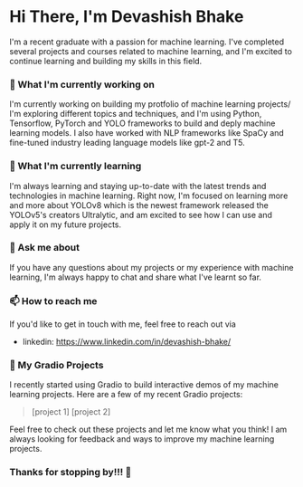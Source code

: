
# Hi There, I'm Devashish Bhake
I'm a recent graduate with a passion for machine learning. I've completed several projects and courses related to machine learning, and I'm excited to continue learning and building my skills in this field.

### 🔭 What I'm currently working on
I'm currently working on building my protfolio of machine learning projects/ I'm exploring different topics and techniques, and I'm using Python, Tensorflow, PyTorch and YOLO frameworks to build and deply machine learning models. I also have worked with NLP frameworks like SpaCy and fine-tuned industry leading language models like gpt-2 and T5.

### 🌱 What I'm currently learning
I'm always learning and staying up-to-date with the latest trends and technologies in machine learning. Right now, I'm focused on learning more and more about YOLOv8 which is the newest framework released the YOLOv5's creators Ultralytic, and am excited to see how I can use and apply it on my future projects.

### 💬 Ask me about
If you have any questions about my projects or my experience with machine learning, I'm always happy to chat and share what I've learnt so far.

### 📫 How to reach me
If you'd like to get in touch with me, feel free to reach out via
- linkedin: https://www.linkedin.com/in/devashish-bhake/

### 🚀 My Gradio Projects
I recently started using Gradio to build interactive demos of my machine learning projects. Here are a few of my recent Gradio projects:
>[project 1]
>[project 2]

Feel free to check out these projects and let me know what you think! I am always looking for feedback and ways to improve my machine learning projects.

### Thanks for stopping by!!! 🙏




